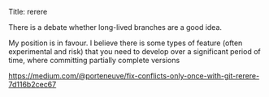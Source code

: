Title: rerere

There is a debate whether long-lived branches are a good idea.

My position is in favour. I believe there is some types of feature (often experimental and risk) that you need to develop over a significant period of time, where committing partially complete versions

https://medium.com/@porteneuve/fix-conflicts-only-once-with-git-rerere-7d116b2cec67
